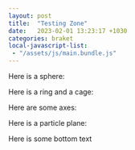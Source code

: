 ```yaml
---
layout: post
title:  "Testing Zone"
date:   2023-02-01 13:23:17 +1030
categories: braket
local-javascript-list:
 - "/assets/js/main.bundle.js"
---
```


Here is a sphere:

<div><canvas id="renderCanvas01" touch-action="none" style="width:100%;"></canvas></div>
<script type="module">
  var s1 = new SpinVisualizer.SpinorScene(document.getElementById("renderCanvas01"));
  new SpinVisualizer.MeshView({mesh:SpinVisualizer.Sphere(), scale:5});
</script>

Here is a ring and a cage:

<div><canvas id="renderCanvas02" touch-action="none" style="width:100%;"></canvas></div>
<script type="module">
  var s2 = new SpinVisualizer.SpinorScene(document.getElementById("renderCanvas02"));
  new SpinVisualizer.MeshView({
    mesh:SpinVisualizer.Ring(),
    meshColor: new BABYLON.Color4(1,0,0,1),
    scale:5});
  new SpinVisualizer.MeshView({
    mesh:SpinVisualizer.Cage(),
    meshColor: new BABYLON.Color4(0,0,1,1),
    scale:3});
</script>

Here are some axes:

<div><canvas id="renderCanvas03" touch-action="none" style="width:100%;"></canvas></div>
<script type="module">
  var s3 = new SpinVisualizer.SpinorScene(document.getElementById("renderCanvas03"));
  new SpinVisualizer.MeshView({
    mesh:SpinVisualizer.Axis(),
    meshColor: new BABYLON.Color4(1,0,0,1),
    rotation: new BABYLON.Vector3(0,0,0),
  });
  new SpinVisualizer.MeshView({
    mesh:SpinVisualizer.Axis(),
    meshColor: new BABYLON.Color4(0,1,0,1),
    rotation: new BABYLON.Vector3(0,0,Math.PI/2),
  });
  new SpinVisualizer.MeshView({
    mesh:SpinVisualizer.Axis(),
    meshColor: new BABYLON.Color4(0,0,1,1),
    rotation: new BABYLON.Vector3(0,Math.PI/2,0),
  });
</script>

Here is a particle plane:

<div><canvas id="renderCanvas04" touch-action="none" style="width:100%;"></canvas></div>
<script type="module">
  var s4 = new SpinVisualizer.SpinorScene(document.getElementById("renderCanvas04"));
  //s4.shader.kernelWinds[0] = 0;
  new SpinVisualizer.MeshView({
    mesh:SpinVisualizer.ParticlePlane(),
    meshColor: new BABYLON.Color4(1,0,0,1),
    });
</script>

Here is some bottom text